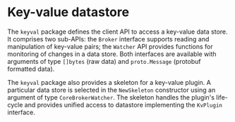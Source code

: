 # Key-value datastore

The `keyval` package defines the client API to access a key-value data 
store. It comprises two sub-APIs: the `Broker` interface supports reading 
and manipulation of key-value pairs; the `Watcher` API provides functions 
for monitoring of changes in a data store. Both interfaces are available
with arguments of type `[]bytes` (raw data) and `proto.Message` (protobuf
formatted data).

The `keyval` package also provides a skeleton for a key-value plugin.
A particular data store is selected in the `NewSkeleton` constructor
using an argument of type `CoreBrokerWatcher`. The skeleton handles
the plugin's life-cycle and provides unified access to datastore
implementing the `KvPlugin` interface.
